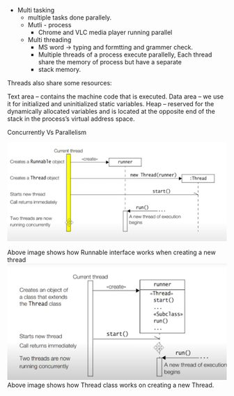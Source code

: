 - Multi tasking
  - multiple tasks done parallely.
  - Mutli - process
    - Chrome and VLC media player running parallel
  - Multi threading
    - MS word -> typing and formtting and grammer check. 
    - Multiple threads of a process execute parallelly, Each thread share the memory of process but have a separate 
    - stack memory.

Threads also share some resources:

Text area – contains the machine code that is executed.
Data area – we use it for initialized and uninitialized static variables.
Heap – reserved for the dynamically allocated variables and is located at the opposite end of the stack in the process’s virtual address space.

Concurrently Vs Parallelism

![img.png](img.png)

Above image shows how Runnable interface works when creating a new thread
![img_1.png](img_1.png)
Above image shows how Thread class works on creating a new Thread.

